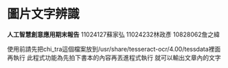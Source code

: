 # 圖片文字辨識
**人工智慧創意應用期末報告**
11024127蘇家弘 11024232林政彥 10828062詹之緯


使用前請先把chi_tra這個檔案放到/usr/share/tesseract-ocr/4.00/tessdata裡面再執行
此程式功能為先拍下書本的內容再丟進程式執行 就可以輸出文章內的文字 
